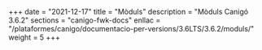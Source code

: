 +++
date        = "2021-12-17"
title       = "Mòduls"
description = "Mòduls Canigó 3.6.2"
sections    = "canigo-fwk-docs"
enllac		= "/plataformes/canigo/documentacio-per-versions/3.6LTS/3.6.2/moduls/"
weight      = 5
+++
